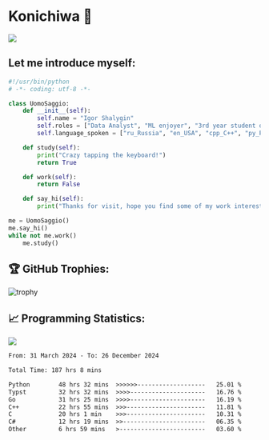 # Konichiwa 👋
![](https://komarev.com/ghpvc/?username=IgorFandre&color=brightgreen)

## Let me introduce myself:
```py
#!/usr/bin/python
# -*- coding: utf-8 -*-

class UomoSaggio:
    def __init__(self):
        self.name = "Igor Shalygin"
        self.roles = ["Data Analyst", "ML enjoyer", "3rd year student of MIPT"]
        self.language_spoken = ["ru_Russia", "en_USA", "cpp_C++", "py_Python", "go_Golang"]

    def study(self):
        print("Crazy tapping the keyboard!")
        return True

    def work(self):
        return False

    def say_hi(self):
        print("Thanks for visit, hope you find some of my work interesting.")

me = UomoSaggio()
me.say_hi()
while not me.work()
    me.study()
```

## 🏆 GitHub Trophies:
![trophy](https://github-profile-trophy.vercel.app/?username=IgorFandre&title=MultiLanguage,Repositories,Commits,Experience,PullRequest,Reviews)

## 📈 Programming Statistics:

![](https://github-profile-summary-cards.vercel.app/api/cards/profile-details?username=IgorFandre&theme=solarized_dark)

<!--START_SECTION:waka-->

```txt
From: 31 March 2024 - To: 26 December 2024

Total Time: 187 hrs 8 mins

Python        48 hrs 32 mins  >>>>>>-------------------   25.01 %
Typst         32 hrs 32 mins  >>>>---------------------   16.76 %
Go            31 hrs 25 mins  >>>>---------------------   16.19 %
C++           22 hrs 55 mins  >>>----------------------   11.81 %
C             20 hrs 1 min    >>>----------------------   10.31 %
C#            12 hrs 19 mins  >>-----------------------   06.35 %
Other         6 hrs 59 mins   >------------------------   03.60 %
```

<!--END_SECTION:waka-->
